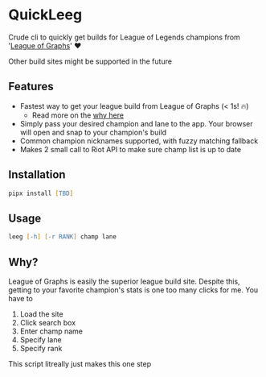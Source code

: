 # QuickLeeg
Crude cli to quickly get builds for League of Legends champions from '[League of Graphs](https://www.leagueofgraphs.com/)' ❤️

Other build sites might be supported in the future

## Features
- Fastest way to get your league build from League of Graphs (< 1s! 🔥)
  - Read more on the [why here](#why)
- Simply pass your desired champion and lane to the app. Your browser will open and snap to your champion's build
- Common champion nicknames supported, with fuzzy matching fallback
- Makes 2 small call to Riot API to make sure champ list is up to date

## Installation
```zsh
pipx install [TBD]
```

## Usage
```zsh
leeg [-h] [-r RANK] champ lane
```
## Why?
League of Graphs is easily the superior league build site. Despite this, getting to your favorite champion's stats is one too many clicks for me. You have to
1) Load the site
2) Click search box
3) Enter champ name
4) Specify lane
5) Specify rank

This script litreally just makes this one step
